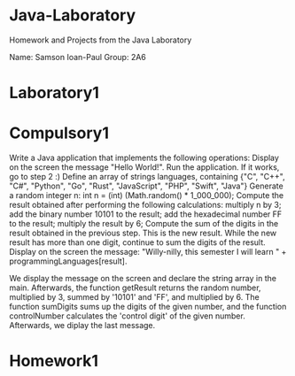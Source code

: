 # Java-Laboratory
 Homework and Projects from the Java Laboratory

Name: Samson Ioan-Paul
Group: 2A6

# Laboratory1

# Compulsory1
Write a Java application that implements the following operations:
Display on the screen the message "Hello World!". Run the application. If it works, go to step 2 :)
Define an array of strings languages, containing {"C", "C++", "C#", "Python", "Go", "Rust", "JavaScript", "PHP", "Swift", "Java"}
Generate a random integer n: int n = (int) (Math.random() * 1_000_000);
Compute the result obtained after performing the following calculations:
  multiply n by 3;
  add the binary number 10101 to the result;
  add the hexadecimal number FF to the result;
  multiply the result by 6;
Compute the sum of the digits in the result obtained in the previous step. This is the new result. While the new result has more than one digit, continue to sum the digits of the result.
Display on the screen the message: "Willy-nilly, this semester I will learn " + programmingLanguages[result].

We display the message on the screen and declare the string array in the main. Afterwards, the function getResult returns the random number, multiplied by 3, summed by '10101' and 'FF', and multiplied by 6. The function sumDigits sums up the digits of the given number, and the function controlNumber calculates the 'control digit' of the given number. Afterwards, we diplay the last message.

# Homework1